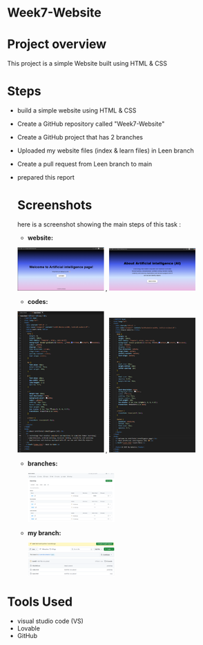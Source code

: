 # Week7-Website

# Project overview 
This project is a simple Website built using HTML & CSS

# Steps
- build a simple website using HTML & CSS
- Create a GitHub repository called "Week7-Website" 
- Create a GitHub project that has 2 branches
- Uploaded my website files (index & learn files) in Leen branch
- Create a pull request from Leen branch to main
- prepared this report

  # Screenshots
  here is a screenshot showing the main steps of this task :
  - **website:**
 
    
  <img src="website 1.png" alt="web" width="200"/> ,  <img src="website 2.png" alt="web" width="200"/>

  
  - **codes:**
 

  <img src="code (1).png" alt="web" width="200"/> ,  <img src="code (2).png" alt="web" width="200"/>


  - **branches:**
    
 
    <img src="Branches sc.png" alt="web" width="200"/>


  - **my branch:**


     <img src="code on my Branche.png" alt="web" width="200"/>



# Tools Used
- visual studio code (VS)
- Lovable
- GitHub

   
    



  

 


  
